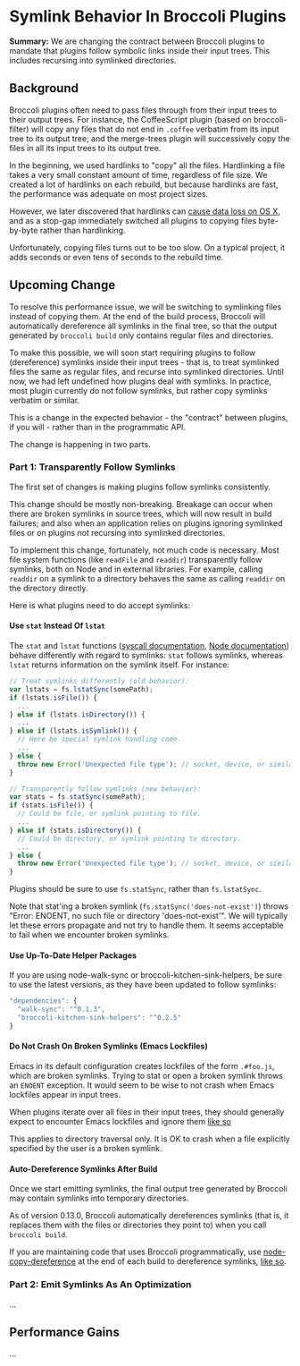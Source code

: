 # Symlink Behavior In Broccoli Plugins

**Summary:** We are changing the contract between Broccoli plugins to mandate
that plugins follow symbolic links inside their input trees. This includes
recursing into symlinked directories.

## Background

Broccoli plugins often need to pass files through from their input trees to
their output trees. For instance, the CoffeeScript plugin (based on
broccoli-filter) will copy any files that do not end in `.coffee` verbatim
from its input tree to its output tree; and the merge-trees plugin will
successively copy the files in all its input trees to its output tree.

In the beginning, we used hardlinks to "copy" all the files. Hardlinking a
file takes a very small constant amount of time, regardless of file size. We
created a lot of hardlinks on each rebuild, but because hardlinks are fast,
the performance was adequate on most project sizes.

However, we later discovered that hardlinks can [cause data loss on OS
X](https://github.com/broccolijs/broccoli/blob/master/docs/hardlink-issue.md),
and as a stop-gap immediately switched all plugins to copying files
byte-by-byte rather than hardlinking.

Unfortunately, copying files turns out to be too slow. On a typical project,
it adds seconds or even tens of seconds to the rebuild time.

## Upcoming Change

To resolve this performance issue, we will be switching to symlinking files
instead of copying them. At the end of the build process, Broccoli will
automatically dereference all symlinks in the final tree, so that the output
generated by `broccoli build` only contains regular files and directories.

To make this possible, we will soon start requiring plugins to follow
(dereference) symlinks inside their input trees - that is, to treat symlinked
files the same as regular files, and recurse into symlinked directories. Until
now, we had left undefined how plugins deal with symlinks. In practice, most
plugin currently do not follow symlinks, but rather copy symlinks verbatim or
similar.

This is a change in the expected behavior - the "contract" between plugins, if
you will - rather than in the programmatic API.

The change is happening in two parts.

### Part 1: Transparently Follow Symlinks

The first set of changes is making plugins follow symlinks consistently.

This change should be mostly non-breaking. Breakage can occur when there are
broken symlinks in source trees, which will now result in build failures; and
also when an application relies on plugins ignoring symlinked files or on
plugins not recursing into symlinked directories.

To implement this change, fortunately, not much code is necessary. Most file
system functions (like `readFile` and `readdir`) transparently follow
symlinks, both on Node and in external libraries. For example, calling
`readdir` on a symlink to a directory behaves the same as calling `readdir` on
the directory directly.

Here is what plugins need to do accept symlinks:

#### Use `stat` Instead Of `lstat`

The `stat` and `lstat` functions ([syscall
documentation](http://linux.die.net/man/2/stat), [Node
documentation](http://nodejs.org/api/fs.html#fs_fs_stat_path_callback)) behave
differently with regard to symlinks: `stat` follows symlinks, whereas `lstat`
returns information on the symlink itself. For instance:

```js
// Treat symlinks differently (old behavior):
var lstats = fs.lstatSync(somePath);
if (lstats.isFile()) {
  ...
} else if (lstats.isDirectory()) {
  ...
} else if (lstats.isSymlink()) {
  // Here be special symlink handling code.
  ...
} else {
  throw new Error('Unexpected file type'); // socket, device, or similar
}

// Transparently follow symlinks (new behavior):
var stats = fs.statSync(somePath);
if (stats.isFile()) {
  // Could be file, or symlink pointing to file.
  ...
} else if (stats.isDirectory()) {
  // Could be directory, or symlink pointing to directory.
  ...
} else {
  throw new Error('Unexpected file type'); // socket, device, or similar
}
```

Plugins should be sure to use `fs.statSync`, rather than `fs.lstatSync`.

Note that stat'ing a broken symlink (`fs.statSync('does-not-exist')`) throws
"Error: ENOENT, no such file or directory 'does-not-exist'". We will typically
let these errors propagate and not try to handle them. It seems acceptable to
fail when we encounter broken symlinks.

#### Use Up-To-Date Helper Packages

If you are using node-walk-sync or broccoli-kitchen-sink-helpers, be sure to
use the latest versions, as they have been updated to follow symlinks:

```js
"dependencies": {
  "walk-sync": "^0.1.3",
  "broccoli-kitchen-sink-helpers": "^0.2.5"
}
```

#### Do Not Crash On Broken Symlinks (Emacs Lockfiles)

Emacs in its default configuration creates lockfiles of the form `.#foo.js`,
which are broken symlinks. Trying to stat or open a broken symlink throws an
`ENOENT` exception. It would seem to be wise to not crash when Emacs lockfiles
appear in input trees.

When plugins iterate over all files in their input trees, they should
generally expect to encounter Emacs lockfiles and ignore them [like
so](https://github.com/joliss/node-walk-sync/blob/b2a3b178ea7bc681d4ab0221686e945f9453645e/index.js#L34-L38)

This applies to directory traversal only. It is OK to crash when a file
explicitly specified by the user is a broken symlink.

#### Auto-Dereference Symlinks After Build

Once we start emitting symlinks, the final output tree generated by Broccoli
may contain symlinks into temporary directories.

As of version 0.13.0, Broccoli automatically dereferences symlinks (that is,
it replaces them with the files or directories they point to) when you call
`broccoli build`.

If you are maintaining code that uses Broccoli programmatically, use
[node-copy-dereference](https://github.com/broccolijs/node-copy-dereference)
at the end of each build to dereference symlinks, [like so](https://github.com/broccolijs/broccoli/blob/48e9b5f450f4dd59e424713c7a9c901b15bc6746/lib/cli.js#L33).

### Part 2: Emit Symlinks As An Optimization

...

## Performance Gains

...
